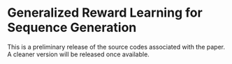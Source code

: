 # Generalized Reward Learning for Sequence Generation

This is a preliminary release of the source codes associated with the paper.
A cleaner version will be released once available.


